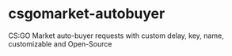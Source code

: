 # csgomarket-autobuyer
CS:GO Market auto-buyer requests with custom delay, key, name, customizable and Open-Source
